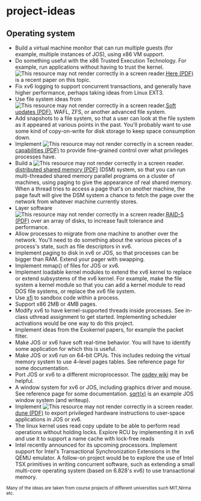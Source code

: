 # project-ideas

## Operating system


<ul>
    <li>Build a virtual machine monitor that can run multiple guests (for example, multiple instances of JOS), using x86 VM support.</li>
    <li>Do something useful with the x86 Trusted Execution Technology. For example, run applications without having to trust the kernel. <img src="/images/inacessible.gif" alt="This resource may not render correctly in a screen reader."><a href="http://www.usenix.org/system/files/conference/osdi12/osdi12-final-51.pdf">Here (PDF)</a> is a recent paper on this topic.</li>
    <li>Fix xv6 logging to support concurrent transactions, and generally have higher performance, perhaps taking ideas from Linux EXT3.</li>
    <li>Use file system ideas from <img src="/images/inacessible.gif" alt="This resource may not render correctly in a screen reader."><a href="http://www.ece.cmu.edu/~ganger/papers/osdi94.pdf">Soft updates (PDF)</a>, WAFL, ZFS, or another advanced file system.</li>
    <li>Add snapshots to a file system, so that a user can look at the file system as it appeared at various points in the past. You'll probably want to use some kind of copy-on-write for disk storage to keep space consumption down.</li>
    <li>Implement <img src="/images/inacessible.gif" alt="This resource may not render correctly in a screen reader."><a href="http://pdos.csail.mit.edu/6.828/2012/readings/mazieres-hotos6.pdf">capabilities (PDF)</a> to provide fine-grained control over what privileges processes have.</li>
    <li>Build a <img src="/images/inacessible.gif" alt="This resource may not render correctly in a screen reader."><a href="http://www.cdf.toronto.edu/~csc469h/fall/handouts/nitzberg91.pdf">distributed shared memory (PDF)</a> (DSM) system, so that you can run multi-threaded shared memory parallel programs on a cluster of machines, using paging to give the appearance of real shared memory. When a thread tries to access a page that's on another machine, the page fault will give the DSM system a chance to fetch the page over the network from whatever machine currently stores.</li>
    <li>Layer software <img src="/images/inacessible.gif" alt="This resource may not render correctly in a screen reader."><a href="http://www.cs.cmu.edu/~garth/RAIDpaper/Patterson88.pdf">RAID-5 (PDF)</a> over an array of disks, to increase fault tolerance and performance.</li>
    <li>Allow processes to migrate from one machine to another over the network. You'll need to do something about the various pieces of a process's state, such as file descriptors in xv6.</li>
    <li>Implement paging to disk in xv6 or JOS, so that processes can be bigger than RAM. Extend your pager with swapping.</li>
    <li>Implement mmap() of files for JOS or xv6.</li>
    <li>Implement loadable kernel modules to extend the xv6 kernel to replace or extend subsystems of the xv6 kernel. For example, make the file system a kernel module so that you can add a kernel module to read DOS file systems, or replace the xv6 file system.</li>
    <li>Use <a href="http://static.usenix.org/event/osdi06/tech/erlingsson.html">xfi</a> to sandbox code within a process.</li>
    <li>Support x86 2MB or 4MB pages.</li>
    <li>Modify xv6 to have kernel-supported threads inside processes. See in-class uthread assignment to get started. Implementing scheduler activations would be one way to do this project.</li>
    <li>Implement ideas from the Exokernel papers, for example the packet filter.</li>
    <li>Make JOS or xv6 have soft real-time behavior. You will have to identify some application for which this is useful.</li>
    <li>Make JOS or xv6 run on 64-bit CPUs. This includes redoing the virtual memory system to use 4–level pages tables. See reference page for some documentation.</li>
    <li>Port JOS or xv6 to a different microprocessor. The <a href="http://wiki.osdev.org/Main_Page">osdev wiki</a> may be helpful.</li>
    <li>A window system for xv6 or JOS, including graphics driver and mouse. See reference page for some documentation. <a href="http://web.mit.edu/amdragon/www/pubs/sqrtx-6.828.html">sqrt(x)</a> is an example JOS window system (and writeup).</li>
    <li>Implement <img src="/images/inacessible.gif" alt="This resource may not render correctly in a screen reader."><a href="http://www.usenix.org/system/files/conference/osdi12/osdi12-final-117.pdf">dune (PDF)</a> to export privileged hardware instructions to user-space applications in JOS or xv6.</li>
    <li>The linux kernel uses read copy update to be able to perform read operations without holding locks. Explore RCU by implementing it in xv6 and use it to support a name cache with lock-free reads</li>
    <li>Intel recently announced for its upcoming processors. Implement support for Intel's Transactional Synchronization Extensions in the QEMU emulator. A follow-on project would be to explore the use of Intel TSX primitives in writing concurrent software, such as extending a small multi-core operating system (based on 6.828's xv6) to use transactional memory.</li>
</ul>



<sub>Many of the ideas are taken from course projects of different universities such MIT,Nirma etc.</etc>
